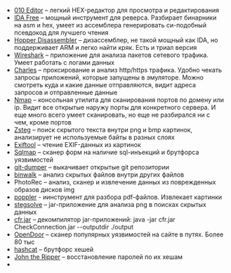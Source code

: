 
- [010 Editor](https://www.sweetscape.com/download/010editor/) – легкий HEX-редактор для просмотра и редактирования
- [IDA Free](https://hex-rays.com/ida-free) – мощный инструмент для реверса. Разбирает бинарники на asm и hex, умеет из ассемблера генерировать си-подобный псевдокод для лучшего чтения
- [Hopper Disassembler](https://www.hopperapp.com/) – дизассемблер, не такой мощный как IDA, но поддерживает ARM и легко найти кряк. Есть и триал версия
- [Wireshark](https://www.wireshark.org/#downloadLink) – приложение для анализа пакетов сетевого трафика. Умеет работать с логами данных
- [Charles](https://www.charlesproxy.com/) – проксирование и анализ http/https трафика. Удобно чекать запросы приложений, которые запущены в эмуляторе. Можно смотреть куда и какие данные отправляются, видит адреса запросов и отправленные данные
- [Nmap](https://nmap.org/) – консольная утилита для сканирования портов по домену или ip. Видит все открытые наружу порты для конкретного сервера. И еще много всего умеет сканировать, но еще не разбирался ни с чем, кроме портов
- [Zsteg](https://github.com/zed-0xff/zsteg) – поиск скрытого текста внутри png и bmp картинок, анализирует не используемые байты в разных слоях
- [Exiftool](https://github.com/exiftool/exiftool) – чтение EXIF-данных из картинок
- [Sqlmap](https://sqlmap.org) – сканер форм на наличие sql-инъекций и брутфорса уязвимостей
- [git-dumper](https://github.com/arthaud/git-dumper) – выкачивает открытые git репозитории 
- [binwalk](https://github.com/ReFirmLabs/binwalk) – анализ скрытых файлов внутри других файлов
- PhotoRec – анализ, сканер и извлечение данных из поврежденных образов дисков img
- [poppler](https://poppler.freedesktop.org/) - иинструмент для разбора pdf-файлов. Извлекает картинки
- [stegsolve](https://disk.yandex.ru/d/GMo3tQ-tQAej_g) – jar-приложение для анализа png в поисках скрытых данных
- [cfr.jar](http://www.benf.org/other/cfr/) – декомпилятор jar-приложений: java -jar cfr.jar CheckConnection.jar --outputdir ./output
- [OpenDoor](https://github.com/stanislav-web/OpenDoor) – сканер популярных уязвимостей на сайте в путях. Более 80 тыс
- [hashcat](https://hashcat.net/hashcat/) – брутфорс хешей
- [John the Ripper](https://github.com/openwall/john) – восстановление паролей по их хешам
- 